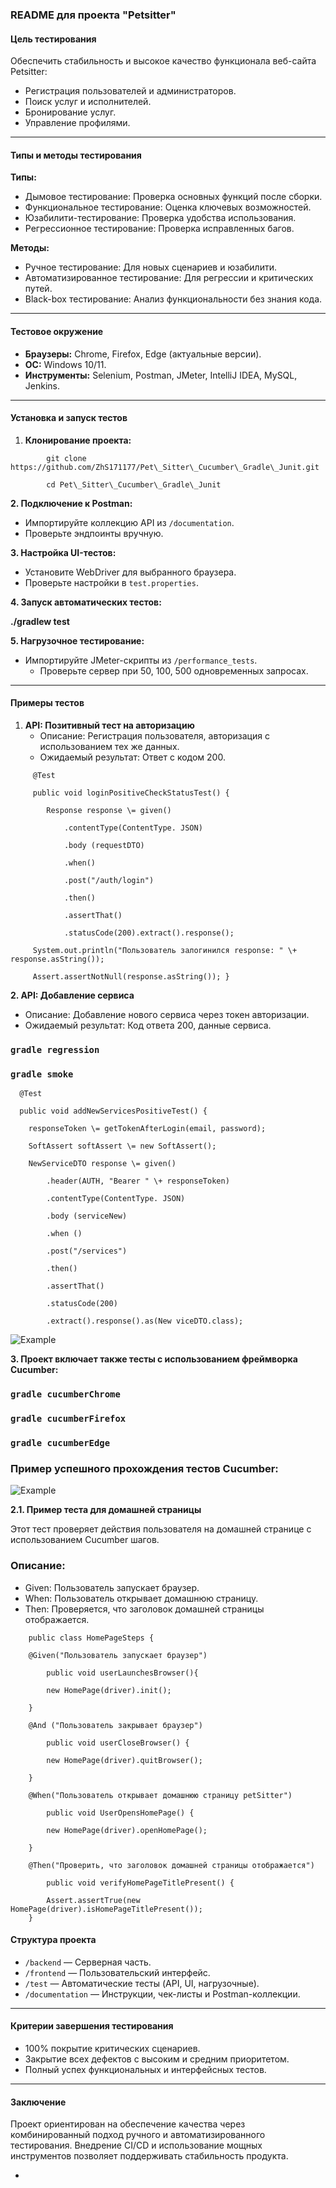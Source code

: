 ### **README для проекта "Petsitter"**

#### **Цель тестирования**

Обеспечить стабильность и высокое качество функционала веб\-сайта Petsitter:

* Регистрация пользователей и администраторов.  
* Поиск услуг и исполнителей.  
* Бронирование услуг.  
* Управление профилями.

---

#### **Типы и методы тестирования**

**Типы:**

* Дымовое тестирование: Проверка основных функций после сборки.  
* Функциональное тестирование: Оценка ключевых возможностей.  
* Юзабилити-тестирование: Проверка удобства использования.  
* Регрессионное тестирование: Проверка исправленных багов.

**Методы:**

* Ручное тестирование: Для новых сценариев и юзабилити.  
* Автоматизированное тестирование: Для регрессии и критических путей.  
* Black-box тестирование: Анализ функциональности без знания кода.

---

#### **Тестовое окружение**

* **Браузеры:** Chrome, Firefox, Edge (актуальные версии).  
* **ОС:** Windows 10/11.  
* **Инструменты:** Selenium, Postman, JMeter, IntelliJ IDEA, MySQL, Jenkins.

---

#### **Установка и запуск тестов**

1. **Клонирование проекта:**
```
		git clone https://github.com/ZhS171177/Pet\_Sitter\_Cucumber\_Gradle\_Junit.git  
	
		cd Pet\_Sitter\_Cucumber\_Gradle\_Junit
```

**2\. Подключение к Postman:**

* Импортируйте коллекцию API из `/documentation`.  
* Проверьте эндпоинты вручную.

**3\. Настройка UI-тестов:**

* Установите WebDriver для выбранного браузера.  
* Проверьте настройки в `test.properties`.

**4\. Запуск автоматических тестов:**

**./gradlew test**

**5\. Нагрузочное тестирование:**

* Импортируйте JMeter-скрипты из `/performance_tests`.  
  * Проверьте сервер при 50, 100, 500 одновременных запросах.

---

#### **Примеры тестов**

1. **API: Позитивный тест на авторизацию**  
   * Описание: Регистрация пользователя, авторизация с использованием тех же данных.  
   * Ожидаемый результат: Ответ с кодом 200\.
```
     @Test

     public void loginPositiveCheckStatusTest() {

		Response response \= given()

			.contentType(ContentType. JSON)

			.body (requestDTO)

			.when()

			.post("/auth/login")

			.then()

			.assertThat()

			.statusCode(200).extract().response();

     System.out.println("Пользователь залогинился response: " \+ response.asString());

     Assert.assertNotNull(response.asString()); }
```
   

**2\. API: Добавление сервиса**

* Описание: Добавление нового сервиса через токен авторизации.  
* Ожидаемый результат: Код ответа 200, данные сервиса.

### `gradle regression`

### `gradle smoke`

```
  @Test

  public void addNewServicesPositiveTest() {

	responseToken \= getTokenAfterLogin(email, password);

	SoftAssert softAssert \= new SoftAssert();

	NewServiceDTO response \= given()

		.header(AUTH, "Bearer " \+ responseToken)

		.contentType(ContentType. JSON)

		.body (serviceNew)

		.when ()

		.post("/services")

		.then()

		.assertThat()

		.statusCode(200)

		.extract().response().as(New viceDTO.class);
```

![Example](Jenkins.jpg)

**3\. Проект включает также тесты с использованием фреймворка Cucumber:**

### `gradle cucumberChrome`

### `gradle cucumberFirefox`

### `gradle cucumberEdge`

### Пример успешного прохождения тестов Cucumber:

![Example](Cucumber-Chrome.jpg)


**2.1. Пример теста для домашней страницы**

Этот тест проверяет действия пользователя на домашней странице с использованием Cucumber шагов.

### Описание:

* Given: Пользователь запускает браузер.  
* When: Пользователь открывает домашнюю страницу.  
* Then: Проверяется, что заголовок домашней страницы отображается.

```
	public class HomePageSteps {

	@Given("Пользователь запускает браузер")

		public void userLaunchesBrowser(){

		new HomePage(driver).init();

	}

	@And ("Пользователь закрывает браузер")

		public void userCloseBrowser() {

		new HomePage(driver).quitBrowser();

	}

	@When("Пользователь открывает домашнюю страницу petSitter")

		public void UserOpensHomePage() {

		new HomePage(driver).openHomePage();

	}

	@Then("Проверить, что заголовок домашней страницы отображается")

		public void verifyHomePageTitlePresent() {

		Assert.assertTrue(new HomePage(driver).isHomePageTitlePresent());
	}
```

#### **Структура проекта**

* `/backend` — Серверная часть.  
* `/frontend` — Пользовательский интерфейс.  
* `/test` — Автоматические тесты (API, UI, нагрузочные).  
* `/documentation` — Инструкции, чек-листы и Postman-коллекции.

---

#### **Критерии завершения тестирования**

* 100% покрытие критических сценариев.  
* Закрытие всех дефектов с высоким и средним приоритетом.  
* Полный успех функциональных и интерфейсных тестов.


---

#### **Заключение**

Проект ориентирован на обеспечение качества через комбинированный подход ручного и автоматизированного тестирования. Внедрение CI/CD и использование мощных инструментов позволяет поддерживать стабильность продукта.

* 

